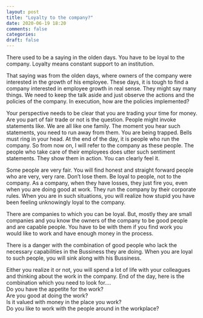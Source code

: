 ```yaml
---
layout: post
title: "Loyalty to the company?"
date: 2020-06-19 18:20
comments: false
categories:
draft: false
---
```


There used to be a saying in the olden days. You have to be loyal to the company. Loyalty means constant support to an institution.

That saying was from the olden days, where owners of the company were interested in the growth of his employee. These days, it is tough to find a company interested in employee growth in real sense. They might say many things. We need to keep the talk aside and just observe the actions and the policies of the company. In execution, how are the policies implemented?

Your perspective needs to be clear that you are trading your time for money. Are you part of fair trade or not is the question. People might invoke statements like. We are all like one family. The moment you hear such statements, you need to run away from them. You are being trapped. Bells must ring in your head. At the end of the day, it is people who run the company. So from now on, I will refer to the company as these people. The people who take care of their employees does utter such sentiment statements. They show them in action. You can clearly feel it.

Some people are very fair. You will find honest and straight forward people who are very, very rare. Don’t lose them. Be loyal to people, not to the company. As a company, when they have losses, they just fire you, even when you are doing good at work. They run the company by their corporate rules. When you are in such situations, you will realize how stupid you have been feeling unknowingly loyal to the company.

There are companies to which you can be loyal. But, mostly they are small companies and you know the owners of the company to be good people and are capable people. You have to be with them if you find work you would like to work and have enough money in the process.

There is a danger with the combination of good people who lack the necessary capabilities in the Bussiness they are doing. When you are loyal to such people, you will sink along with his Bussiness.

Either you realize it or not, you will spend a lot of life with your colleagues and thinking about the work in the company. End of the day, here is the combination which you need to look for….  
Do you have the appetite for the work?  
Are you good at doing the work?  
Is it valued with money in the place you work?  
Do you like to work with the people around in the workplace?
